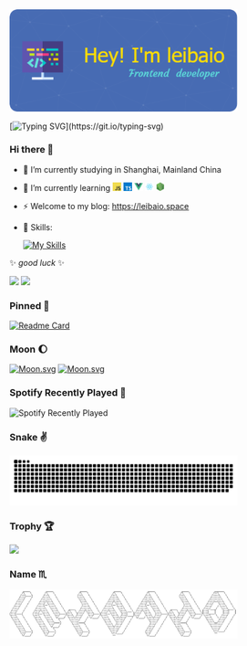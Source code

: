 <img align="" width="400" src="./github-header-image.png" />


[![Typing SVG](https://readme-typing-svg.herokuapp.com?lines=console.log('Hi%2C+Welcome');%E7%94%9F%E6%B4%BB%E7%8E%89%E5%BF%AB%EF%BC%8C%E9%98%96%E5%AE%B6%E6%AC%A2%E6%B4%9B;leibaio;stay+hungry+stay+foolish)](https://git.io/typing-svg)
### Hi there 👋
<!-- ![visitor badge](https://visitor-badge.glitch.me/badge?page_id=leibaio.visitor-badge&left_color=blue&right_color=pink&left_text=Hello%20Visitors) -->
- 🔭 I’m currently studying in Shanghai, Mainland China
- 🌱 I’m currently learning  <code><img height="15" src="https://raw.githubusercontent.com/github/explore/80688e429a7d4ef2fca1e82350fe8e3517d3494d/topics/javascript/javascript.png"></code>
<code><img height="15" src="https://raw.githubusercontent.com/github/explore/80688e429a7d4ef2fca1e82350fe8e3517d3494d/topics/typescript/typescript.png"></code>
<code><img height="15" src="https://raw.githubusercontent.com/github/explore/80688e429a7d4ef2fca1e82350fe8e3517d3494d/topics/vue/vue.png"></code>
<code><img height="15" src="https://raw.githubusercontent.com/github/explore/80688e429a7d4ef2fca1e82350fe8e3517d3494d/topics/react/react.png"></code>
<code><img height="15" src="https://raw.githubusercontent.com/github/explore/80688e429a7d4ef2fca1e82350fe8e3517d3494d/topics/nodejs/nodejs.png"></code>
- ⚡ Welcome to my blog: https://leibaio.space
- :diamond_shape_with_a_dot_inside:  Skills: 

     [![My Skills](https://skillicons.dev/icons?i=bash,bootstrap,c,css,figma,git,html,jquery,js,latex,linux,md,mysql,nginx,ps,py,php,react,tailwind,ts,vite,vim,vue,webpack&perline=6)](https://skillicons.dev)

✨ _good luck_ ✨

<img align="" width="400" src="https://github-readme-stats.vercel.app/api/top-langs/?username=leibaio&layout=compact&theme=cobalt&show_icons=true" />
<img align="" width="400" src="https://github-readme-stats.vercel.app/api?username=leibaio&theme=cobalt&show_icons=true&hide=stars" />

### Pinned :pushpin:

[![Readme Card](https://github-readme-stats.vercel.app/api/pin/?username=leibaio&repo=supermall&theme=cobalt)](https://github.com/leibaio/supermall)

### Moon :moon:

[![Moon.svg](https://moon-svg.minung.dev/moon.svg?size=100&theme=basic)](https://moon-svg.minung.dev)
[![Moon.svg](https://moon-svg.minung.dev/moon.svg?size=100&theme=ray)](https://moon-svg.minung.dev)

### Spotify Recently Played :musical_note:

![Spotify Recently Played](https://spotify-recently-played-readme.vercel.app/api?user=5w6zl0iqxr76tpzhqj5qv056a&count=5)

### Snake :v:

<img align="" width="400" src="https://raw.githubusercontent.com/leibaio/leibaio/master/assets/github-contribution-grid-snake.svg" />

### Trophy :trophy:

<img align="" width="400" src="https://github-profile-trophy.vercel.app/?username=leibaio&theme=dracula" />

<!-- ### leibaio's contributions :milky_way:

<img align="" width="400" src="https://activity-graph.herokuapp.com/graph?username=leibaio&theme=xcode&custom_title=leibaio's%20contibutiosn&radius=5" /> -->

### Name :scorpius:

<img align="" width="400" src="./leibaio.png" />


<!-- [![Ashutosh's github activity graph](https://activity-graph.herokuapp.com/graph?username=leibaio&theme=synthwave-84&custom_title=leibaio's%20contibutiosn&radius=5)](https://github.com/ashutosh00710/github-readme-activity-graph) -->
<!-- ### Waka :watch: -->
<!--
**leibaio/leibaio** is a ✨ _special_ ✨ repository because its `README.md` (this file) appears on your GitHub profile.
- 🔭 I’m currently studying in Shanghai, Mainland China
- 🌱 I’m currently learning Vue.js 
- ⚡ Welcome to my website: https://leibaio.space
-->
